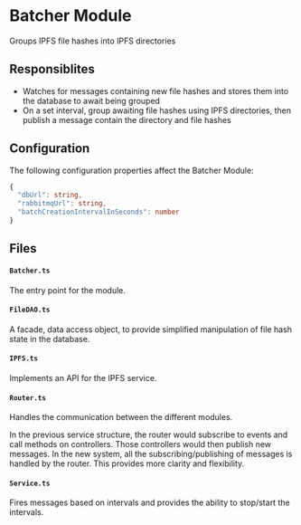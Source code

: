 # Batcher Module
Groups IPFS file hashes into IPFS directories 

## Responsiblites
- Watches for messages containing new file hashes and stores them into the database to await being grouped
- On a set interval, group awaiting file hashes using IPFS directories, then publish a message contain the directory and file hashes

## Configuration

The following configuration properties affect the Batcher Module:

```ts
{
  "dbUrl": string,
  "rabbitmqUrl": string,
  "batchCreationIntervalInSeconds": number
}
```

## Files

#### `Batcher.ts`   
The entry point for the module.

#### `FileDAO.ts`   
A facade, data access object, to provide simplified manipulation of file hash state in the database.

#### `IPFS.ts`
Implements an API for the IPFS service.

#### `Router.ts`   
Handles the communication between the different modules.

In the previous service structure, the router would subscribe to events and call methods on controllers. Those controllers would then publish new messages. In the new system, all the subscribing/publishing of messages is handled by the router. This provides more clarity and flexibility.

#### `Service.ts`

Fires messages based on intervals and provides the ability to stop/start the intervals.

